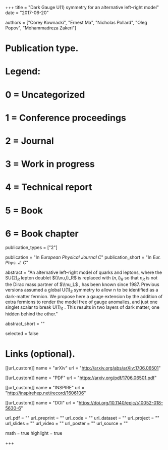 +++
title = "Dark Gauge U(1) symmetry for an alternative left–right model"
date = "2017-06-20"

authors = ["Corey Kownacki", "Ernest Ma", "Nicholas Pollard",  "Oleg Popov",  "Mohammadreza Zakeri"]

# Publication type.
# Legend:
# 0 = Uncategorized
# 1 = Conference proceedings
# 2 = Journal
# 3 = Work in progress
# 4 = Technical report
# 5 = Book
# 6 = Book chapter
publication_types = ["2"]

publication = "In *European Physical Journal C*"
publication_short = "In *Eur. Phys. J. C*"

abstract = "An alternative left–right model of quarks and leptons, where the SU$(2)_R$ lepton doublet $(\\nu,l)_R$ is replaced with $(n,l)_R$ so that $n_R$ is not the Dirac mass partner of $\\nu_L$ , has been known since 1987. Previous versions assumed a global U$(1)_S$ symmetry to allow n to be identified as a dark-matter fermion. We propose here a gauge extension by the addition of extra fermions to render the model free of gauge anomalies, and just one singlet scalar to break U$(1)_S$ . This results in two layers of dark matter, one hidden behind the other."

abstract_short = ""

selected = false

# Links (optional).
[[url_custom]]
name = "arXiv"
url = "http://arxiv.org/abs/arXiv:1706.06501"

[[url_custom]]
name = "PDF"
url = "https://arxiv.org/pdf/1706.06501.pdf"

[[url_custom]]
name = "INSPIRE"
url = "http://inspirehep.net/record/1606106"

[[url_custom]]
name = "DOI"
url = "https://doi.org/10.1140/epjc/s10052-018-5630-6"

url_pdf = ""
url_preprint = ""
url_code = ""
url_dataset = ""
url_project = ""
url_slides = ""
url_video = ""
url_poster = ""
url_source = ""

math = true
highlight = true

+++
